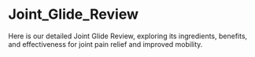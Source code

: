 # Joint_Glide_Review
Here is our detailed Joint Glide Review, exploring its ingredients, benefits, and effectiveness for joint pain relief and improved mobility.
